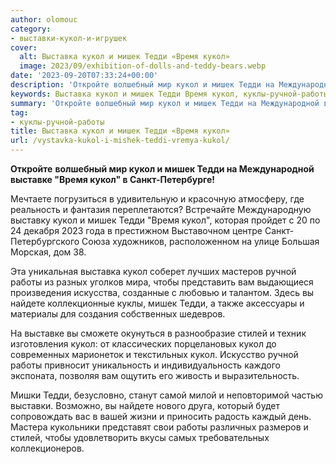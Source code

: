 ```yaml
---
author: olomouc
category:
- выставки-кукол-и-игрушек
cover:
  alt: Выставка кукол и мишек Тедди «Время кукол»
  image: 2023/09/exhibition-of-dolls-and-teddy-bears.webp
date: '2023-09-20T07:33:24+00:00'
description: 'Откройте волшебный мир кукол и мишек Тедди на Международной выставке "Время кукол" в Санкт-Петербурге! Мечтаете погрузиться в удивительную и красочную...'
keywords: Выставка кукол и мишек Тедди Время кукол, куклы-ручной-работы, кукол, тедди, мишек, работы, выставке, время, санкт, ручной, найдете, стилей, откройте, волшебный, мир, международной, петербурге
summary: 'Откройте волшебный мир кукол и мишек Тедди на Международной выставке "Время кукол" в Санкт-Петербурге! Мечтаете погрузиться в удивительную и красочную...'
tag:
- куклы-ручной-работы
title: Выставка кукол и мишек Тедди «Время кукол»
url: /vystavka-kukol-i-mishek-teddi-vremya-kukol/
---
```


**Откройте** **волшебный мир кукол и мишек Тедди на Международной выставке "Время кукол" в Санкт-Петербурге!**

Мечтаете погрузиться в удивительную и красочную атмосферу, где реальность и фантазия переплетаются? Встречайте Международную выставку кукол и мишек Тедди "Время кукол", которая пройдет с 20 по 24 декабря 2023 года в престижном Выставочном центре Санкт-Петербургского Союза художников, расположенном на улице Большая Морская, дом 38.

Эта уникальная выставка кукол соберет лучших мастеров ручной работы из разных уголков мира, чтобы представить вам выдающиеся произведения искусства, созданные с любовью и талантом. Здесь вы найдете коллекционные куклы, мишек Тедди, а также аксессуары и материалы для создания собственных шедевров.

На выставке вы сможете окунуться в разнообразие стилей и техник изготовления кукол: от классических порцелановых кукол до современных марионеток и текстильных кукол. Искусство ручной работы привносит уникальность и индивидуальность каждого экспоната, позволяя вам ощутить его живость и выразительность.

Мишки Тедди, безусловно, станут самой милой и неповторимой частью выставки. Возможно, вы найдете нового друга, который будет сопровождать вас в вашей жизни и приносить радость каждый день. Мастера кукольники представят свои работы различных размеров и стилей, чтобы удовлетворить вкусы самых требовательных коллекционеров.